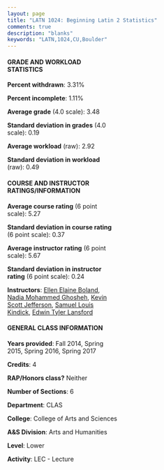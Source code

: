 ```yaml
---
layout: page
title: "LATN 1024: Beginning Latin 2 Statistics"
comments: true
description: "blanks"
keywords: "LATN,1024,CU,Boulder"
---
```

<head>
<script src="https://ajax.googleapis.com/ajax/libs/jquery/2.1.3/jquery.min.js"></script>
<script src="https://dl.dropboxusercontent.com/s/pc42nxpaw1ea4o9/highcharts.js?dl=0"></script>
<!-- <script src="../assets/js/highcharts.js"></script> -->
<style type="text/css">@font-face {
	font-family: "Bebas Neue";
	src: url(https://www.filehosting.org/file/details/544349/BebasNeue Regular.otf) format("opentype");
	}
	h1.Bebas { 
		font-family: "Bebas Neue", Verdana, Tahoma;
	}
</style>
</head>
<body>
	<div id="container" style="float: right; width: 45%; height: 88%; margin-left: 2.5%; margin-right: 2.5%;"></div>
	<script language="JavaScript">
		$(document).ready(function() {
		var chart = {type: 'column'};
		var title = {text: 'Grade Distribution'};
		var xAxis = {categories: ['A','B','C','D','F'],crosshair: true};
		var yAxis = {min: 0,title: {text: 'Percentage'}};
		var tooltip = {headerFormat: '<center><b><span style="font-size:20px">{point.key}</span></b></center>',
		               pointFormat: '<td style="padding:0"><b>{point.y:.1f}%</b></td>',
		               footerFormat: '</table>',shared: true,useHTML: true};
		var plotOptions = {column: {pointPadding: 0.0,borderWidth: 0}};  
		var credits = {enabled: false};var series= [{name: 'Percent',data: [61.37,28.6,8.51,1.52,0.0,]}];
		var json = {};
		json.chart = chart;
		json.title = title;
		json.tooltip = tooltip;
		json.xAxis = xAxis;
		json.yAxis = yAxis;  
		json.series = series;
		json.plotOptions = plotOptions;  
		json.credits = credits;
		$('#container').highcharts(json);
	});
	</script>
</body>
			   
#### GRADE AND WORKLOAD STATISTICS

**Percent withdrawn**: 3.31%

**Percent incomplete**: 1.11%

**Average grade** (4.0 scale): 3.48

**Standard deviation in grades** (4.0 scale): 0.19

**Average workload** (raw): 2.92

**Standard deviation in workload** (raw): 0.49

#### COURSE AND INSTRUCTOR RATINGS/INFORMATION

**Average course rating** (6 point scale): 5.27

**Standard deviation in course rating** (6 point scale): 0.37

**Average instructor rating** (6 point scale): 5.67

**Standard deviation in instructor rating** (6 point scale): 0.24

**Instructors**: <a href='../../instructors/Ellen_Elaine_Boland'>Ellen Elaine Boland</a>, <a href='../../instructors/Nadia_Mohammed_Ghosheh'>Nadia Mohammed Ghosheh</a>, <a href='../../instructors/Kevin_Scott_Jefferson'>Kevin Scott Jefferson</a>, <a href='../../instructors/Samuel_Louis_Kindick'>Samuel Louis Kindick</a>, <a href='../../instructors/Edwin_Tyler_Lansford'>Edwin Tyler Lansford</a>

#### GENERAL CLASS INFORMATION

**Years provided**: Fall 2014, Spring 2015, Spring 2016, Spring 2017

**Credits**: 4

**RAP/Honors class?** Neither

**Number of Sections**: 6

**Department**: CLAS

**College**: College of Arts and Sciences

**A&S Division**: Arts and Humanities

**Level**: Lower

**Activity**: LEC - Lecture
